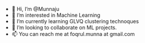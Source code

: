 - 👋 Hi, I’m @Munnaju
- 👀 I’m interested in Machine Learning
- 🌱 I’m currently learning GLVQ clustering technoques
- 💞️ I’m looking to collaborate on ML projects.
- 📫 You can reach me at foqrul.munna at gmail.com

<!---
Munnaju/Munnaju is a ✨ special ✨ repository because its `README.md` (this file) appears on your GitHub profile.
You can click the Preview link to take a look at your changes.
--->
